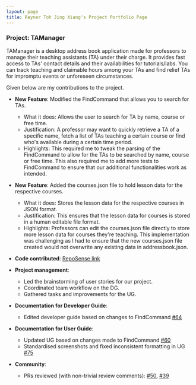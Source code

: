 ```yaml
---
layout: page
title: Rayner Toh Jing Xiang's Project Portfolio Page
---
```


### Project: TAManager

TAManager is a desktop address book application made for professors to manage their teaching assistants (TA) under their charge. It provides fast access to TAs' contact details and their availabilities for tutorials/labs. You can track teaching and claimable hours among your TAs and find relief TAs for impromptu events or unforeseen circumstances.

Given below are my contributions to the project.

* **New Feature**: Modified the FindCommand that allows you to search for TAs.
    * What it does: Allows the user to search for TA by name, course or free time.
    * Justification: A professor may want to quickly retrieve a TA of a specific name, fetch a list of TAs teaching a certain course or find who's available during a certain time period.
    * Highlights: This required me to tweak the parsing of the FindCommand to allow for the TAs to be searched by name, course or free time.
      This also required me to add more tests to FindCommand to ensure that our additional functionalities work as intended.

* **New Feature**: Added the courses.json file to hold lesson data for the respective courses.
    * What it does: Stores the lesson data for the respective courses in JSON format.
    * Justification: This ensures that the lesson data for courses is stored in a human editable file format.
    * Highlights: Professors can edit the courses.json file directly to store more lesson data for courses they're teaching.
      This implementation was challenging as I had to ensure that the new courses.json file created would not overwrite any existing data in addressbook.json.


* **Code contributed**: [RepoSense link](https://nus-cs2103-ay2324s1.github.io/tp-dashboard/?search=raynertjx&breakdown=true)


* **Project management**:
    * Led the brainstorming of user stories for our project.
    * Coordinated team workflow on the DG.
    * Gathered tasks and improvements for the UG.

* **Documentation for Developer Guide**:
    * Edited developer guide based on changes to FindCommand [\#64](https://github.com/AY2324S1-CS2103T-T10-1/tp/pull/64)

* **Documentation for User Guide**:
    * Updated UG based on changes made to FindCommand [\#60](https://github.com/AY2324S1-CS2103T-T10-1/tp/pull/60)
    * Standardised screenshots and fixed inconsistent formatting in UG [\#75](https://github.com/AY2324S1-CS2103T-T10-1/tp/pull/75)

* **Community**:
    * PRs reviewed (with non-trivial review comments): [\#50](https://github.com/AY2324S1-CS2103T-T10-1/tp/pull/50), [\#39](https://github.com/AY2324S1-CS2103T-T10-1/tp/pull/39)
